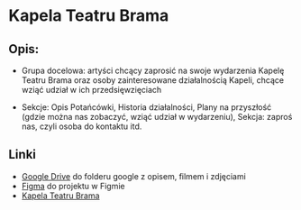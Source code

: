 # Kapela Teatru Brama

## Opis:

- Grupa docelowa: artyści chcący zaprosić na swoje wydarzenia Kapelę Teatru Brama oraz osoby zainteresowane działalnością Kapeli, chcące wziąć udział w ich przedsięwzięciach

- Sekcje: Opis Potańcówki, Historia działalności, Plany na przyszłość (gdzie można nas zobaczyć, wziąć udział w wydarzeniu), Sekcja: zaproś nas, czyli osoba do kontaktu itd.

## Linki

- [Google Drive](https://drive.google.com/drive/folders/1qSuheIRy4twvhkpNUWgLRL2GCbOLSLjl?usp=sharing) do folderu google z opisem, filmem i zdjęciami
- [Figma](https://www.figma.com/file/KAT4KXxFGuDFFObQT3dNAN/Untitled?node-id=0%3A1) do projektu w Figmie
- [Kapela Teatru Brama](https://Patrycjagladala.github.io/kapela-teatru-brama/)
